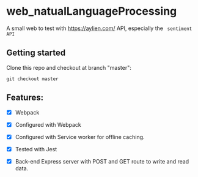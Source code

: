 # web_natualLanguageProcessing
A small web to test with https://aylien.com/ API, especially the ``` sentiment API```
## Getting started
Clone this repo and checkout at branch "master":
```
git checkout master
```
## Features:
- [X] Webpack
- [X] Configured with Webpack 
- [X] Configured with Service worker for offline caching. 
- [X] Tested with Jest
- [X] Back-end Express server with POST and GET route to write and read data.


